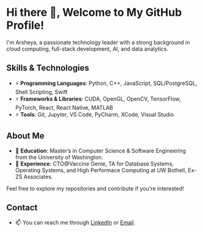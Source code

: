 <!--
**rajarsheya/rajarsheya** is a ✨ _special_ ✨ repository because its `README.md` (this file) appears on your GitHub profile.

Here are some ideas to get you started:

- 🔭 I’m currently working on ...
- 🌱 I’m currently learning ...
- 👯 I’m looking to collaborate on ...
- 🤔 I’m looking for help with ...
- 💬 Ask me about ...
- 📫 How to reach me: ...
- 😄 Pronouns: ...
- ⚡ Fun fact: ...
-->

# Hi there 👋, Welcome to My GitHub Profile!

I'm Arsheya, a passionate technology leader with a strong background in cloud computing, full-stack development, AI, and data analytics. 

## Skills & Technologies

- ⚡ **Programming Languages**: Python, C++, JavaScript, SQL/PostgreSQL, Shell Scripting, Swift
- ⚡ **Frameworks & Libraries**: CUDA, OpenGL, OpenCV, TensorFlow, PyTorch, React, React Native, MATLAB
- ⚡ **Tools**: Git, Jupyter, VS Code, PyCharm, XCode, Visual Studio

## About Me

- 🔭 **Education**: Master’s in Computer Science & Software Engineering from the University of Washington.
- 🔭 **Experience**: CTO@Vaccine Genie, TA for Database Systems, Operating Systems, and High Performace Computing at UW Bothell, Ex-ZS Associates.

Feel free to explore my repositories and contribute if you're interested!

## Contact

- 📫 You can reach me through [LinkedIn](https://www.linkedin.com/in/rajarsheya/) or [Email](mailto:raj94arsheya@gmail.com).


